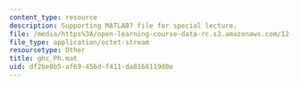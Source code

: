 ```yaml
---
content_type: resource
description: Supporting MATLAB? file for special lecture.
file: /media/https%3A/open-learning-course-data-rc.s3.amazonaws.com/12-808-introduction-to-observational-physical-oceanography-fall-2004/df2be8b5af69456df411da8168119d8e_ghc_Ph.mat
file_type: application/octet-stream
resourcetype: Other
title: ghc_Ph.mat
uid: df2be8b5-af69-456d-f411-da8168119d8e
---
```

